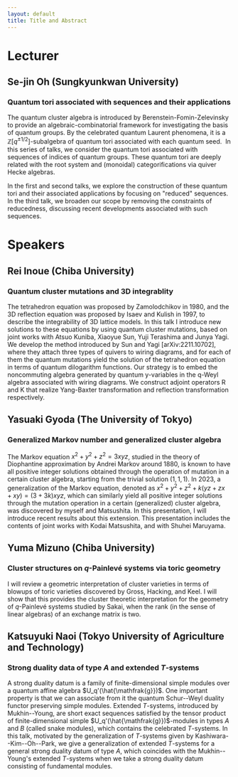 ```yaml
---
layout: default
title: Title and Abstract
---
```


<script type="text/x-mathjax-config">MathJax.Hub.Config({tex2jax:{inlineMath:[['\$','\$'],['\\(','\\)']],processEscapes:true},CommonHTML: {matchFontHeight:false}});</script>
<script type="text/javascript" async src="https://cdnjs.cloudflare.com/ajax/libs/mathjax/2.7.1/MathJax.js?config=TeX-MML-AM_CHTML"></script>

# Lecturer

## Se-jin Oh (Sungkyunkwan University)
### Quantum tori associated with sequences and their applications

The quantum cluster algebra is introduced by Berenstein-Fomin-Zelevinsky to provide an algebraic-combinatorial
framework for investigating the basis of quantum groups. By the celebrated quantum Laurent phenomena, it is a $\mathbb{Z}[q^{\pm 1/2}]$-subalgebra
of quantum tori associated with each quantum seed.  In this series of talks, we consider the quantum tori associated with sequences of
indices of quantum groups. These quantum tori are deeply related with the root system and (monoidal) categorifications via quiver Hecke algebras.

In the first and second talks, we explore the construction of these quantum tori and their associated applications by focusing on "reduced" sequences.
In the third talk, we broaden our scope by removing the constraints of reducedness, discussing recent developments associated with such sequences.

# Speakers

## Rei Inoue (Chiba University)
### Quantum cluster mutations and 3D integrablity
The tetrahedron equation was proposed by Zamolodchikov in 1980, and the 3D reflection equation was 
proposed by Isaev and Kulish in 1997, to describe the integrability of 3D lattice models. 
In this talk I introduce new solutions to these equations by using quantum cluster mutations, 
based on joint works with Atsuo Kuniba, Xiaoyue Sun, Yuji Terashima and Junya Yagi.
We develop the method introduced by Sun and Yagi [arXiv:2211.10702], where they attach three types of quivers 
to wiring diagrams, and for each of them the quantum mutations yield the solution of the tetrahedron equation 
in terms of quantum dilogarithm functions. 
Our strategy is to embed the noncommuting algebra generated by quantum y-variables in the q-Weyl algebra 
associated with wiring diagrams. We construct adjoint operators R and K that realize 
Yang-Baxter transformation and reflection transformation respectively. 

## Yasuaki Gyoda (The University of Tokyo)
### Generalized Markov number and generalized cluster algebra
The Markov equation $x^2+y^2+z^2=3xyz$, studied in the theory of Diophantine approximation by Andrei Markov around 1880, is known to have all positive integer solutions obtained through the operation of mutation in a certain cluster algebra, starting from the trivial solution $(1,1,1)$. In 2023, a generalization of the Markov equation, denoted as $x^2+y^2+z^2+k(yz+zx+xy)=(3+3k)xyz$, which can similarly yield all positive integer solutions through the mutation operation in a certain (generalized) cluster algebra, was discovered by myself and Matsushita. In this presentation, I will introduce recent results about this extension. This presentation includes the contents of joint works with Kodai Matsushita, and with Shuhei Maruyama.

## Yuma Mizuno (Chiba University)
### Cluster structures on $q$-Painlevé systems via toric geometry
I will review a geometric interpretation of cluster varieties in terms of blowups of toric varieties discovered by Gross, Hacking, and Keel. I will show that this provides the cluster theoretic interpretation for the geometry of $q$-Painlevé systems studied by Sakai, when the rank (in the sense of linear algebras) of an exchange matrix is two.

## Katsuyuki Naoi (Tokyo University of Agriculture and Technology)
### Strong duality data of type $A$ and extended $T$-systems
A strong duality datum is a family of finite-dimensional simple modules over a quantum affine algebra $U_q'(\hat{\mathfrak{g}})$. One important property is that we can associate from it the quantum Schur--Weyl duality functor preserving simple modules.
Extended $T$-systems, introduced by Mukhin--Young, are short exact sequences satisfied by the tensor product of finite-dimensional simple $U_q'(\hat{\mathfrak{g}})$-modules
in types $A$ and $B$ (called snake modules), which contains the celebrated $T$-systems. In this talk, motivated by the generalization of $T$-systems given by Kashiwara--Kim--Oh--Park, we give a generalization of extended $T$-systems for a general strong duality datum of type $A$, which coincides with the Mukhin--Young's extended $T$-systems when we take a strong duality datum consisting of fundamental modules.

